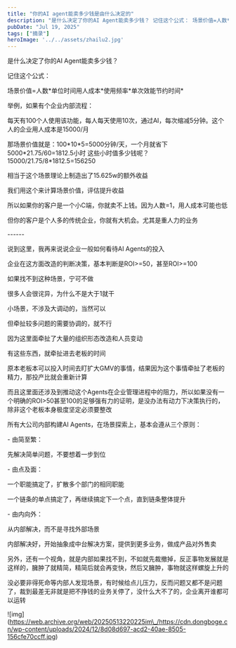```yaml
---
title: "你的AI agent能卖多少钱是由什么决定的"
description: "是什么决定了你的AI Agent能卖多少钱？ 记住这个公式： 场景价值=人数*单位时间用人成本*使用频率*单次 [&hellip;]"
pubDate: "Jul 19, 2025"
tags: ["摘录"]
heroImage: '../../assets/zhailu2.jpg'
---
```


是什么决定了你的AI Agent能卖多少钱？

记住这个公式：

场景价值=人数\*单位时间用人成本\*使用频率\*单次效能节约时间\*

举例，如果有个企业内部流程：

每天有100个人使用该功能，每人每天使用10次，通过AI，每次缩减5分钟。这个人的企业用人成本是15000/月

那场景价值就是：100\*10\*5=5000分钟/天，一个月就省下5000\*21.75/60=1812.5小时 这些小时值多少钱呢？15000/21.75/8\*1812.5=156250

相当于这个场景理论上制造出了15.625w的额外收益

我们用这个来计算场景价值，评估提升收益

所以如果你的客户是一个小C端，你就卖不上钱。因为人数=1，用人成本可能也低

但你的客户是个人多的传统企业，你就有大机会。尤其是重人力的业务

\------

说到这里，我再来说说企业一般如何看待AI Agents的投入

企业在这方面改造的判断决策，基本判断是ROI>=50，甚至ROI>=100

如果找不到这种场景，宁可不做

很多人会很诧异，为什么不是大于1就干

小场景，不涉及大调动的，当然可以

但牵扯较多问题的需要协调的，就不行

因为这里面牵扯了大量的组织形态改造和人员变动

有这些东西，就牵扯进去老板的时间

原本老板本可以投入时间去盯扩大GMV的事情，结果因为这个事情牵扯了老板的精力，那投产比就会重新计算

而且这里面还涉及到推动这个Agents在企业管理进程中的阻力，所以如果没有一个明确的ROI>50甚至100的足够强有力的证明，是没办法有动力下决策执行的，除非这个老板本身极度坚定必须要整改

所有大公司内部构建AI Agents，在场景探索上，基本会遵从三个原则：

\- 由简至繁：

先解决简单问题，不要想着一步到位

\- 由点及面：

一个职能搞定了，扩散多个部门的相同职能

一个链条的单点搞定了，再继续搞定下一个点，直到链条整体提升

\- 由内向外：

从内部解决，而不是寻找外部场景

内部解决好，开始抽象成中台解决方案，提供到更多业务，做成产品对外售卖

另外，还有一个视角，就是内部如果找不到，不如就先裁撤掉，反正事物发展就是这样的，臃肿了就精简，精简后就会再变快，然后又臃肿，事物就这样螺旋上升的

没必要非得死命等内部人发现场景，有时候给点儿压力，反而问题又都不是问题了，裁到最差无非就是把不挣钱的业务关停了，没什么大不了的，企业离开谁都可以运转

!\[img\](https://web.archive.org/web/20250513220225im\_/https://cdn.dongboge.cn/wp-content/uploads/2024/12/8d08d697-acd2-40ae-8505-156cfe70ccff.jpg)